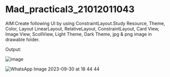 # Mad_practical3_21012011043

AIM:Create following UI by using ConstraintLayout.Study Resource, Theme, Color, Layout
LinearLayout, RelativeLayout,  ConstraintLayout, Card View, Image View, ScollView, Light Theme, Dark Theme, jpg & png image in drawable folder.

Output:

![image](https://github.com/LadvaVishal/Mad_practical3_21012011043/assets/113240232/3bd4f4b4-ea63-49b9-a3af-086104162a98)

![WhatsApp Image 2023-09-30 at 18 44 44](https://github.com/LadvaVishal/Mad_practical3_21012011043/assets/113240232/c066c546-25de-4fc0-90af-dd78dcb10c5f)

